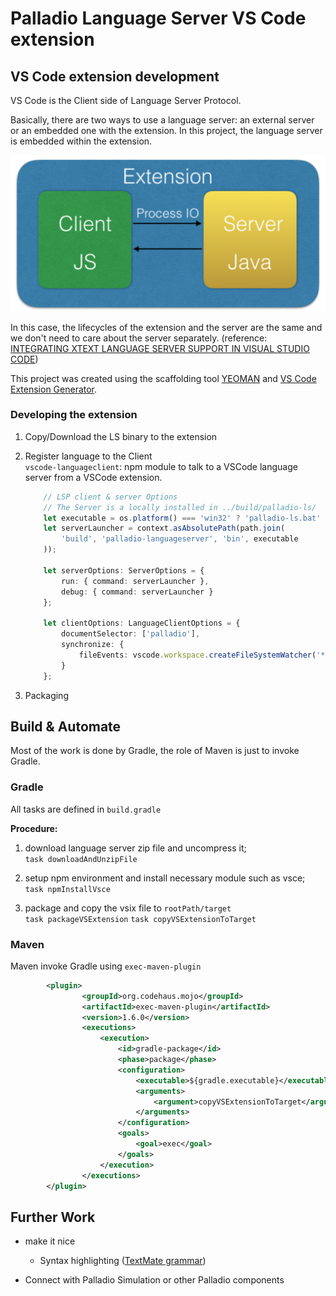 # Palladio Language Server VS Code extension

## VS Code extension development

VS Code is the Client side of Language Server Protocol. 

Basically, there are two ways to use a language server: an external server or an embedded one with the extension. In this project, the language server is embedded within the extension.

![hello](https://raw.githubusercontent.com/merlinz165/Palladio-Editors-VSCode-Assets/master/images/Xtext-LSP-Diagram2.png)

In this case, the lifecycles of the extension and the server are the same and we don't need to care about the server separately. (reference: [INTEGRATING XTEXT LANGUAGE SERVER SUPPORT IN VISUAL STUDIO CODE](https://blogs.itemis.com/en/integrating-xtext-language-support-in-visual-studio-code))

This project was created using the scaffolding tool [YEOMAN](https://yeoman.io/) and [VS Code Extension Generator](https://www.npmjs.com/package/generator-code).

### Developing the extension

1. Copy/Download the LS binary to the extension
2. Register language to the Client  
	`vscode-languageclient`: npm module to talk to a VSCode language server from a VSCode extension.
	
	```ts
		// LSP client & server Options
	    // The Server is a locally installed in ../build/palladio-ls/
	    let executable = os.platform() === 'win32' ? 'palladio-ls.bat' : 'palladio-ls';
	    let serverLauncher = context.asAbsolutePath(path.join(
	        'build', 'palladio-languageserver', 'bin', executable
	    ));
	
	    let serverOptions: ServerOptions = {
	        run: { command: serverLauncher },
	        debug: { command: serverLauncher }
	    };
	
	    let clientOptions: LanguageClientOptions = {
	        documentSelector: ['palladio'],
	        synchronize: {
	            fileEvents: vscode.workspace.createFileSystemWatcher('**/*.*')
	        }
	    };
	```
3. Packaging

## Build & Automate

Most of the work is done by Gradle, the role of Maven is just to invoke Gradle.

### Gradle

All tasks are defined in `build.gradle`

**Procedure:**

1. download language server zip file and uncompress it;  
	`task downloadAndUnzipFile`
	
2.	setup npm environment and install necessary module such as vsce;  
	`task npmInstallVsce`

3. package and copy the vsix file to `rootPath/target`  
	`task packageVSExtension` `task copyVSExtensionToTarget`

### Maven

Maven invoke Gradle using `exec-maven-plugin`

```xml
		<plugin>
                <groupId>org.codehaus.mojo</groupId>
                <artifactId>exec-maven-plugin</artifactId>
                <version>1.6.0</version>
                <executions>
                    <execution>
                        <id>gradle-package</id>
                        <phase>package</phase>
                        <configuration>
                            <executable>${gradle.executable}</executable>
                            <arguments>
                                <argument>copyVSExtensionToTarget</argument>
                            </arguments>
                        </configuration>
                        <goals>
                            <goal>exec</goal>
                        </goals>
                    </execution>
                </executions>
		</plugin>
```

## Further Work

- make it nice
	- Syntax highlighting ([TextMate grammar](https://code.visualstudio.com/api/language-extensions/syntax-highlight-guide#textmate-grammars))

- Connect with Palladio Simulation or other Palladio components	